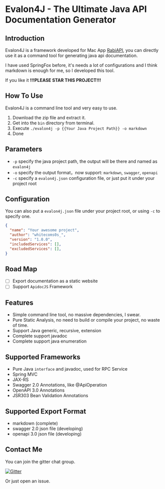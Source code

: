# Evalon4J - The Ultimate Java API Documentation Generator

## Introduction

Evalon4J is a framework developed for Mac App [RabiAPI](https://github.com/RabiAPI/RabiAPI-Support), you can directly
use it as a command tool for generating java api documentation.

I have used SpringFox before, it's needs a lot of configurations and I think markdown is enough for me, so I developed this tool.

If you like it **!!!PLEASE STAR THIS PROJECT!!!**

## How To Use

Evalon4J is a command line tool and very easy to use.

1. Download the zip file and extract it.
2. Get into the `bin` directory from terminal.
3. Execute `./evalon4j -p {{Your Java Project Path}} -o markdown`
4. Done

## Parameters

- `-p` specify the java project path, the output will be there and named as `evalon4j`
- `-o` specify the output format，now support: `markdown`, `swagger`, `openapi`
- `-c` specify a `evalon4j.json` configuration file, or just put it under your project root

## Configuration

You can also put a `evalon4j.json` file under your project root, or using `-c` to specify one.

```json
{
  "name": "Your awesome project",
  "author": "whitecoms0s_",
  "version": "1.0.0",
  "includedServices": [],
  "excludedServices": [],
}
```

## Road Map

- [ ] Export documentation as a static website
- [ ] Support `ApidocJS` Framework

## Features

- Simple command line tool, no massive dependencies, I swear.
- Pure Static Analysis, no need to build or compile your project, no waste of time.
- Support Java generic, recursive, extension
- Complete support javadoc
- Complete support java enumeration

## Supported Frameworks

- Pure Java `interface` and javadoc, used for RPC Service
- Spring MVC
- JAX-RS
- Swagger 2.0 Annotations, like @ApiOperation
- OpenAPI 3.0 Annotations
- JSR303 Bean Validation Annotations

## Supported Export Format

- markdown (complete)
- swagger 2.0 json file (developing)
- openapi 3.0 json file (developing)

## Contact Me

You can join the gitter chat group.

[![Gitter](https://badges.gitter.im/RabiAPITool/community.svg)](https://gitter.im/RabiAPITool/community?utm_source=badge&utm_medium=badge&utm_campaign=pr-badge)

Or just open an issue.
